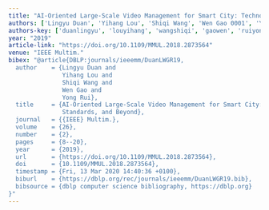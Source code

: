 ```yaml
---
title: "AI-Oriented Large-Scale Video Management for Smart City: Technologies, Standards, and Beyond"
authors: ['Lingyu Duan', 'Yihang Lou', 'Shiqi Wang', 'Wen Gao 0001', 'Yong Rui']
authors-key: ['duanlingyu', 'louyihang', 'wangshiqi', 'gaowen', 'ruiyong']
year: "2019"
article-link: "https://doi.org/10.1109/MMUL.2018.2873564"
venue: "IEEE Multim."
bibex: "@article{DBLP:journals/ieeemm/DuanLWGR19,
  author    = {Lingyu Duan and
               Yihang Lou and
               Shiqi Wang and
               Wen Gao and
               Yong Rui},
  title     = {AI-Oriented Large-Scale Video Management for Smart City: Technologies,
               Standards, and Beyond},
  journal   = {{IEEE} Multim.},
  volume    = {26},
  number    = {2},
  pages     = {8--20},
  year      = {2019},
  url       = {https://doi.org/10.1109/MMUL.2018.2873564},
  doi       = {10.1109/MMUL.2018.2873564},
  timestamp = {Fri, 13 Mar 2020 14:40:36 +0100},
  biburl    = {https://dblp.org/rec/journals/ieeemm/DuanLWGR19.bib},
  bibsource = {dblp computer science bibliography, https://dblp.org}
}"
---
```

